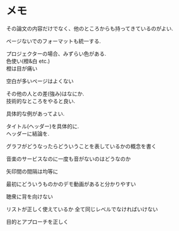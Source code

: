 # メモ
その論文の内容だけでなく、他のところからも持ってきているのがよい.

ページないでのフォーマットも統一する.

プロジェクターの場合、みずらい色がある.  
色使い(橙&白 etc.)  
橙は目が痛い

空白が多いページはよくない

その他の人との差(強み)はなにか.  
技術的なところをやると良い.

具体的な例があってよい.

タイトル(ヘッダー)を具体的に.  
ヘッダーに結論を.

グラフがどうなったらどういうことを表しているかの概念を書く

音楽のサービスなのに一度も音がないのはどうなのか

矢印間の間隔は均等に

最初にどういうものかのデモ動画があると分かりやすい

聴衆に背を向けない

リストが正しく使えているか
全て同じレベルでなければいけない

目的とアプローチを正しく
